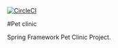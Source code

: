 [![CircleCI](https://circleci.com/gh/duzidavid/sfg-pet-clinic/tree/master.svg?style=svg)](https://circleci.com/gh/duzidavid/sfg-pet-clinic/tree/master)

#Pet clinic


Spring Framework Pet Clinic Project.

